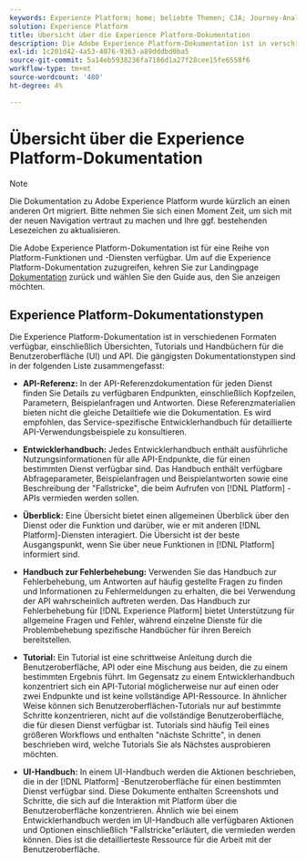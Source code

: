 ```yaml
---
keywords: Experience Platform; home; beliebte Themen; CJA; Journey-Analyse; Customer Journey-Analyse; Kampagnenorchestrierung; Orchestrierung; Customer Journey; Journey; Journey-Orchestrierung; Funktionen; Workflow
solution: Experience Platform
title: Übersicht über die Experience Platform-Dokumentation
description: Die Adobe Experience Platform-Dokumentation ist in verschiedenen Formaten verfügbar, einschließlich Übersichten, Tutorials und Handbüchern für die Benutzeroberfläche und API. Im Folgenden finden Sie eine kurze Beschreibung der häufigsten Dokumentationstypen, die für Experience Platform-Dienste verfügbar sind.
exl-id: 1c201d42-4a53-4076-9363-a89dddbd0ba5
source-git-commit: 5a14eb5938236fa7186d1a27f28cee15fe6558f6
workflow-type: tm+mt
source-wordcount: '480'
ht-degree: 4%

---
```


# Übersicht über die Experience Platform-Dokumentation

>[!NOTE]
>
>Die Dokumentation zu Adobe Experience Platform wurde kürzlich an einen anderen Ort migriert. Bitte nehmen Sie sich einen Moment Zeit, um sich mit der neuen Navigation vertraut zu machen und Ihre ggf. bestehenden Lesezeichen zu aktualisieren.

Die Adobe Experience Platform-Dokumentation ist für eine Reihe von Platform-Funktionen und -Diensten verfügbar. Um auf die Experience Platform-Dokumentation zuzugreifen, kehren Sie zur Landingpage [Dokumentation](https://experienceleague.adobe.com/docs/experience-platform.html?lang=de) zurück und wählen Sie den Guide aus, den Sie anzeigen möchten.

## Experience Platform-Dokumentationstypen

Die Experience Platform-Dokumentation ist in verschiedenen Formaten verfügbar, einschließlich Übersichten, Tutorials und Handbüchern für die Benutzeroberfläche (UI) und API. Die gängigsten Dokumentationstypen sind in der folgenden Liste zusammengefasst:

* **API-Referenz:** In der API-Referenzdokumentation für jeden Dienst finden Sie Details zu verfügbaren Endpunkten, einschließlich Kopfzeilen, Parametern, Beispielanfragen und Antworten. Diese Referenzmaterialien bieten nicht die gleiche Detailtiefe wie die Dokumentation. Es wird empfohlen, das Service-spezifische Entwicklerhandbuch für detaillierte API-Verwendungsbeispiele zu konsultieren.

* **Entwicklerhandbuch:** Jedes Entwicklerhandbuch enthält ausführliche Nutzungsinformationen für alle API-Endpunkte, die für einen bestimmten Dienst verfügbar sind. Das Handbuch enthält verfügbare Abfrageparameter, Beispielanfragen und Beispielantworten sowie eine Beschreibung der &quot;Fallstricke&quot;, die beim Aufrufen von [!DNL Platform] -APIs vermieden werden sollen.

* **Überblick:** Eine Übersicht bietet einen allgemeinen Überblick über den Dienst oder die Funktion und darüber, wie er mit anderen [!DNL Platform]-Diensten interagiert. Die Übersicht ist der beste Ausgangspunkt, wenn Sie über neue Funktionen in [!DNL Platform] informiert sind.

* **Handbuch zur Fehlerbehebung:** Verwenden Sie das Handbuch zur Fehlerbehebung, um Antworten auf häufig gestellte Fragen zu finden und Informationen zu Fehlermeldungen zu erhalten, die bei Verwendung der API wahrscheinlich auftreten werden. Das Handbuch zur Fehlerbehebung für [!DNL Experience Platform] bietet Unterstützung für allgemeine Fragen und Fehler, während einzelne Dienste für die Problembehebung spezifische Handbücher für ihren Bereich bereitstellen.

* **Tutorial:** Ein Tutorial ist eine schrittweise Anleitung durch die Benutzeroberfläche, API oder eine Mischung aus beiden, die zu einem bestimmten Ergebnis führt. Im Gegensatz zu einem Entwicklerhandbuch konzentriert sich ein API-Tutorial möglicherweise nur auf einen oder zwei Endpunkte und ist keine vollständige API-Ressource. In ähnlicher Weise können sich Benutzeroberflächen-Tutorials nur auf bestimmte Schritte konzentrieren, nicht auf die vollständige Benutzeroberfläche, die für diesen Dienst verfügbar ist. Tutorials sind häufig Teil eines größeren Workflows und enthalten &quot;nächste Schritte&quot;, in denen beschrieben wird, welche Tutorials Sie als Nächstes ausprobieren möchten.

* **UI-Handbuch:** In einem UI-Handbuch werden die Aktionen beschrieben, die in der [!DNL Platform] -Benutzeroberfläche für einen bestimmten Dienst verfügbar sind. Diese Dokumente enthalten Screenshots und Schritte, die sich auf die Interaktion mit Platform über die Benutzeroberfläche konzentrieren. Ähnlich wie bei einem Entwicklerhandbuch werden im UI-Handbuch alle verfügbaren Aktionen und Optionen einschließlich &quot;Fallstricke&quot;erläutert, die vermieden werden können. Dies ist die detaillierteste Ressource für die Arbeit mit der Benutzeroberfläche.
